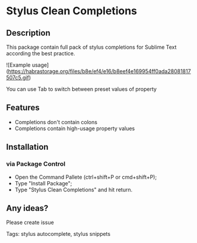 # Stylus Clean Completions
## Description
This package contain full pack of stylus completions for Sublime Text according the best practice.

![Example usage]
(https://habrastorage.org/files/b8e/ef4/e16/b8eef4e169954ff0ada28081817507c5.gif)

You can use Tab to switch between preset values of property

## Features
* Completions don't contain colons
* Completions contain high-usage property values

## Installation
### via Package Control
* Open the Command Pallete (ctrl+shift+P or cmd+shift+P);
* Type "Install Package";
* Type "Stylus Clean Completions" and hit return.

## Any ideas?
Please create issue 

Tags: stylus autocomplete, stylus snippets
